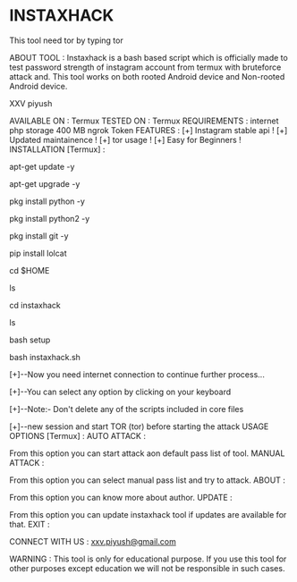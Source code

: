 # INSTAXHACK
This tool need tor by typing tor



ABOUT TOOL :
Instaxhack is a bash based script which is officially made to test password strength of instagram account from termux with bruteforce attack and. This tool works on both rooted Android device and Non-rooted Android device.

XXV piyush 

AVAILABLE ON :
Termux
TESTED ON :
Termux
REQUIREMENTS :
internet
php
storage 400 MB
ngrok Token
FEATURES :
[+] Instagram stable api !
[+] Updated maintainence !
[+] tor usage !
[+] Easy for Beginners !
INSTALLATION [Termux] :


apt-get update -y

apt-get upgrade -y

pkg install python -y

pkg install python2 -y

pkg install git -y

pip install lolcat

cd $HOME

ls

cd instaxhack

ls

bash setup

bash instaxhack.sh

[+]--Now you need internet connection to continue further process...

[+]--You can select any option by clicking on your keyboard

[+]--Note:- Don't delete any of the scripts included in core files

[+]--new session and start TOR (tor) before starting the attack
USAGE OPTIONS [Termux] :
AUTO ATTACK :

From this option you can start attack aon default pass list of tool.
MANUAL ATTACK :

From this option you can select manual pass list and try to attack.
ABOUT :

From this option you can know more about author.
UPDATE :

From this option you can update instaxhack tool if updates are available for that.
EXIT :


CONNECT WITH US : xxv.piyush@gmail.com

WARNING :
This tool is only for educational purpose. If you use this tool for other purposes except education we will not be responsible in such cases.
